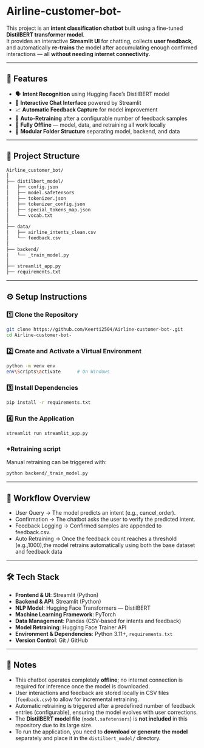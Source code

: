 # Airline-customer-bot-

This project is an **intent classification chatbot** built using a fine-tuned **DistilBERT transformer model**.  
It provides an interactive **Streamlit UI** for chatting, collects **user feedback**, and automatically **re-trains** the model after accumulating enough confirmed interactions — all **without needing internet connectivity**.

---

## 🚀 Features

- 🗣️ **Intent Recognition** using Hugging Face’s DistilBERT model  
- 💬 **Interactive Chat Interface** powered by Streamlit  
- 📈 **Automatic Feedback Capture** for model improvement  
- 🔁 **Auto-Retraining** after a configurable number of feedback samples  
- 🧱 **Fully Offline** — model, data, and retraining all work locally  
- 📁 **Modular Folder Structure** separating model, backend, and data  

---

## 📂 Project Structure
```bash
Airline_customer_bot/
│
├── distilbert_model/
│   ├── config.json
│   ├── model.safetensors
│   ├── tokenizer.json
│   ├── tokenizer_config.json
│   ├── special_tokens_map.json
│   └── vocab.txt
│
├── data/
│   ├── airline_intents_clean.csv
│   └── feedback.csv
│
├── backend/
│   └── _train_model.py
│
├── streamlit_app.py
├── requirements.txt
```

---

## ⚙️ Setup Instructions

### 1️⃣ Clone the Repository
```bash
git clone https://github.com/Keerti2504/Airline-customer-bot-.git
cd Airline-customer-bot-
```
### 2️⃣ Create and Activate a Virtual Environment
```bash
python -m venv env
env\Scripts\activate      # On Windows
```
### 3️⃣ Install Dependencies
```bash
pip install -r requirements.txt
```
### 4️⃣ Run the Application
```bash
streamlit run streamlit_app.py
```
### *Retraining script
Manual retraining can be triggered with:
```bash
python backend/_train_model.py

```
---

## 🧠 Workflow Overview

- User Query → The model predicts an intent (e.g., cancel_order).
- Confirmation → The chatbot asks the user to verify the predicted intent.
- Feedback Logging → Confirmed samples are appended to feedback.csv.
- Auto Retraining → Once the feedback count reaches a threshold (e.g.,1000),the model retrains automatically using both the base dataset and feedback data

---

## 🛠️ Tech Stack

- **Frontend & UI**: Streamlit (Python)
- **Backend & API**: Streamlit (Python)
- **NLP Model**: Hugging Face Transformers — DistilBERT
- **Machine Learning Framework**: PyTorch
- **Data Management**: Pandas (CSV-based for intents and feedback)
- **Model Retraining**: Hugging Face Trainer API
- **Environment & Dependencies**: Python 3.11+, `requirements.txt`
- **Version Control**: Git / GitHub

---

## 📝 Notes

- This chatbot operates completely **offline**; no internet connection is required for inference once the model is downloaded.
- User interactions and feedback are stored locally in CSV files (`feedback.csv`) to allow for incremental retraining.
- Automatic retraining is triggered after a predefined number of feedback entries (configurable), ensuring the model evolves with user corrections.
- The **DistilBERT model file** (`model.safetensors`) is **not included** in this repository due to its large size.
- To run the application, you need to **download or generate the model** separately and place it in the `distilbert_model/` directory.
